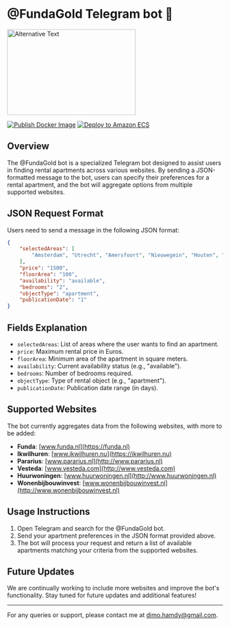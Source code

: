 # @FundaGold Telegram bot 🤖

<img src="https://blog.funda.nl/content/images/2021/04/logo.svg" alt="Alternative Text" width="300" height="200"/>

[![Publish Docker Image](https://github.com/dimohamdy/FundaGold/actions/workflows/docker-publish.yml/badge.svg)](https://github.com/dimohamdy/FundaGold/actions/workflows/docker-publish.yml)
[![Deploy to Amazon ECS](https://github.com/dimohamdy/FundaGold/actions/workflows/aws.yml/badge.svg)](https://github.com/dimohamdy/FundaGold/actions/workflows/aws.yml)

## Overview
The @FundaGold bot is a specialized Telegram bot designed to assist users in finding rental apartments across various websites. By sending a JSON-formatted message to the bot, users can specify their preferences for a rental apartment, and the bot will aggregate options from multiple supported websites.

## JSON Request Format
Users need to send a message in the following JSON format:

```json
{
    "selectedAreas": [
        "Amsterdam", "Utrecht", "Amersfoort", "Nieuwegein", "Houten", "Bussum"
    ],
    "price": "1500",
    "floorArea": "100",
    "availability": "available",
    "bedrooms": "2",
    "objectType": "apartment",
    "publicationDate": "1"
}
```


## Fields Explanation
- `selectedAreas`: List of areas where the user wants to find an apartment.
- `price`: Maximum rental price in Euros.
- `floorArea`: Minimum area of the apartment in square meters.
- `availability`: Current availability status (e.g., "available").
- `bedrooms`: Number of bedrooms required.
- `objectType`: Type of rental object (e.g., "apartment").
- `publicationDate`: Publication date range (in days).

## Supported Websites
The bot currently aggregates data from the following websites, with more to be added:

- **Funda**: [www.funda.nl](https://funda.nl)
- **Ikwilhuren**: [www.ikwilhuren.nu](https://ikwilhuren.nu)
- **Pararius**: [www.pararius.nl](http://www.pararius.nl)
- **Vesteda**: [www.vesteda.com](http://www.vesteda.com)
- **Huurwoningen**: [www.huurwoningen.nl](http://www.huurwoningen.nl)
- **Wonenbijbouwinvest**: [www.wonenbijbouwinvest.nl](http://www.wonenbijbouwinvest.nl)

## Usage Instructions
1. Open Telegram and search for the @FundaGold bot.
2. Send your apartment preferences in the JSON format provided above.
3. The bot will process your request and return a list of available apartments matching your criteria from the supported websites.

## Future Updates
We are continually working to include more websites and improve the bot's functionality. Stay tuned for future updates and additional features!

---

For any queries or support, please contact me at dimo.hamdy@gmail.com.
